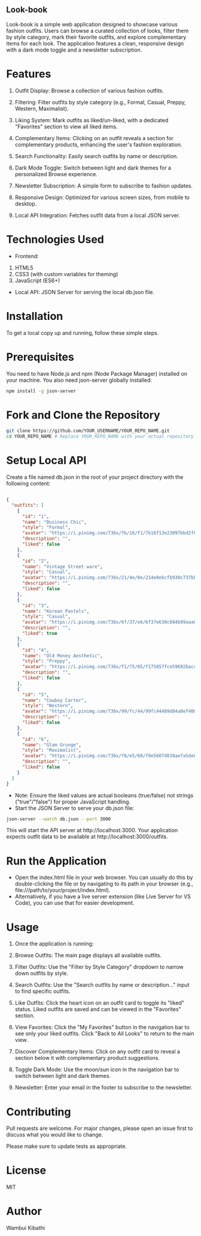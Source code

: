 ## Look-book
Look-book is a simple web application designed to showcase various fashion outfits. Users can browse a curated collection of looks, filter them by style category, mark their favorite outfits, and explore complementary items for each look. The application features a clean, responsive design with a dark mode toggle and a newsletter subscription.

# Features
1. Outfit Display: Browse a collection of various fashion outfits.

2. Filtering: Filter outfits by style category (e.g., Formal, Casual, Preppy, Western, Maximalist).

3. Liking System: Mark outfits as liked/un-liked, with a dedicated "Favorites" section to view all liked items.

4. Complementary Items: Clicking on an outfit reveals a section for complementary products, enhancing the user's fashion exploration.

5. Search Functionality: Easily search outfits by name or description.

6. Dark Mode Toggle: Switch between light and dark themes for a personalized Browse experience.

7. Newsletter Subscription: A simple form to subscribe to fashion updates.

8. Responsive Design: Optimized for various screen sizes, from mobile to desktop.

9. Local API Integration: Fetches outfit data from a local JSON server.

# Technologies Used
- Frontend:
1. HTML5
2. CSS3 (with custom variables for theming)
3. JavaScript (ES6+)

- Local API:
JSON Server for serving the local db.json file.

# Installation
To get a local copy up and running, follow these simple steps.

# Prerequisites
You need to have Node.js and npm (Node Package Manager) installed on your machine.
You also need json-server globally installed:

```bash
npm install -g json-server
```
# Fork and Clone the Repository
```bash
git clone https://github.com/YOUR_USERNAME/YOUR_REPO_NAME.git
cd YOUR_REPO_NAME # Replace YOUR_REPO_NAME with your actual repository name
```
# Setup Local API
Create a file named db.json in the root of your project directory with the following content:

```JSON

{
  "outfits": [
    {
      "id": "1",
      "name": "Business Chic",
      "style": "Formal",
      "avatar": "https://i.pinimg.com/736x/7b/16/f1/7b16f13e23097bbd2f8bc8930b50c141.jpg",
      "description": "",
      "liked": false
    },
    {
      "id": "2",
      "name": "Vintage Street ware",
      "style": "Casual",
      "avatar": "https://i.pinimg.com/736x/21/4e/0e/214e0ebcfb930c737bb6659c02ccde39.jpg",
      "description": "",
      "liked": false
    },
    {
      "id": "3",
      "name": "Korean Pastels",
      "style": "Casual",
      "avatar": "https://i.pinimg.com/736x/6f/37/e6/6f37e630c604b99aaa0cd5baab438459.jpg",
      "description": "",
      "liked": true
    },
    {
      "id": "4",
      "name": "Old Money Aesthetic",
      "style": "Preppy",
      "avatar": "https://i.pinimg.com/736x/f1/75/85/f175857fce59692bacda2cf2ea36c2da.jpg",
      "description": "",
      "liked": false
    },
    {
      "id": "5",
      "name": "Cowboy Carter",
      "style": "Western",
      "avatar": "https://i.pinimg.com/736x/99/fc/44/99fc44489d84a0ef400bc0b94763135b.jpg",
      "description": "",
      "liked": false
    },
    {
      "id": "6",
      "name": "Glam Grunge",
      "style": "Maximalist",
      "avatar": "https://i.pinimg.com/736x/f8/e5/60/f8e5607d838ae7a5de8c5e5c7a632315.jpg",
      "description": "",
      "liked": false
    }
  ]
}
```
- Note: Ensure the liked values are actual booleans (true/false) not strings ("true"/"false") for proper JavaScript handling.
- Start the JSON Server to serve your db.json file:

```bash
json-server --watch db.json --port 3000
```
This will start the API server at http://localhost:3000. Your application expects outfit data to be available at http://localhost:3000/outfits.

# Run the Application
- Open the index.html file in your web browser. You can usually do this by double-clicking the file or by navigating to its path in your browser (e.g., file:///path/to/your/project/index.html).
- Alternatively, if you have a live server extension (like Live Server for VS Code), you can use that for easier development.

# Usage
1. Once the application is running:

2. Browse Outfits: The main page displays all available outfits.

3. Filter Outfits: Use the "Filter by Style Category" dropdown to narrow down outfits by style.

4. Search Outfits: Use the "Search outfits by name or description..." input to find specific outfits.

5. Like Outfits: Click the heart icon on an outfit card to toggle its "liked" status. Liked outfits are saved and can be viewed in the "Favorites" section.

6. View Favorites: Click the "My Favorites" button in the navigation bar to see only your liked outfits. Click "Back to All Looks" to return to the main view.

7. Discover Complementary Items: Click on any outfit card to reveal a section below it with complementary product suggestions.

8. Toggle Dark Mode: Use the moon/sun icon in the navigation bar to switch between light and dark themes.

9. Newsletter: Enter your email in the footer to subscribe to the newsletter.

# Contributing
Pull requests are welcome. For major changes, please open an issue first to discuss what you would like to change.

Please make sure to update tests as appropriate.

# License
MIT

# Author
Wambui Kibathi